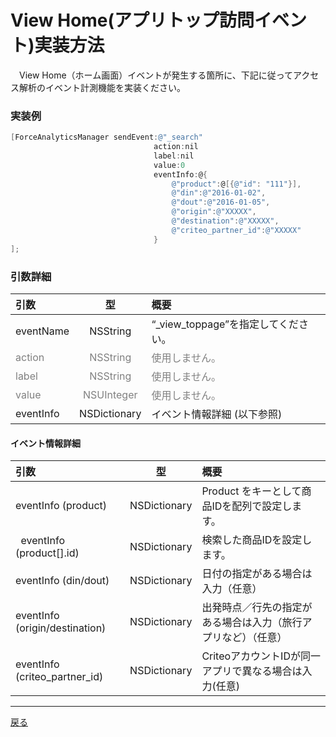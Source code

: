 #	View Home(アプリトップ訪問イベント)実装方法
　View Home（ホーム画面）イベントが発生する箇所に、下記に従ってアクセス解析のイベント計測機能を実装ください。

### 実装例

```objective-c
[ForceAnalyticsManager sendEvent:@"_search"
								action:nil
								label:nil
								value:0　
								eventInfo:@{
									@"product":@[{@"id": "111"}],
									@"din":@"2016-01-02",
									@"dout":@"2016-01-05",
									@"origin":@"XXXXX",
									@"destination":@"XXXXX",
									@"criteo_partner_id":@"XXXXX"
								}
];
```

### 引数詳細

| 引数 | 型 | 概要 |
|:----------|:-----------:|:------------|
|eventName|NSString|“\_view\_toppage”を指定してください。|
|<span style="color:grey">action|<span style="color:grey">NSString|<span style="color:grey">使用しません。|
|<span style="color:grey">label|<span style="color:grey">NSString|<span style="color:grey">使用しません。|
|<span style="color:grey">value|<span style="color:grey">NSUInteger|<span style="color:grey">使用しません。|
|eventInfo|NSDictionary|イベント情報詳細 (以下参照)|


#### イベント情報詳細

| 引数 | 型 | 概要 |
|:----------|:-----------:|:------------|
|eventInfo (product)|NSDictionary|Product をキーとして商品IDを配列で設定します。
|&nbsp;&nbsp;eventInfo (product[].id)|NSDictionary|検索した商品IDを設定します。|
|eventInfo (din/dout)|NSDictionary|日付の指定がある場合は入力（任意）|
|eventInfo (origin/destination)|NSDictionary|出発時点／行先の指定がある場合は入力（旅行アプリなど）（任意）|
|eventInfo (criteo_partner_id)|NSDictionary|CriteoアカウントIDが同一アプリで異なる場合は入力(任意)|

---
[戻る](/lang/ja/doc/fox_engagement/README.md)

